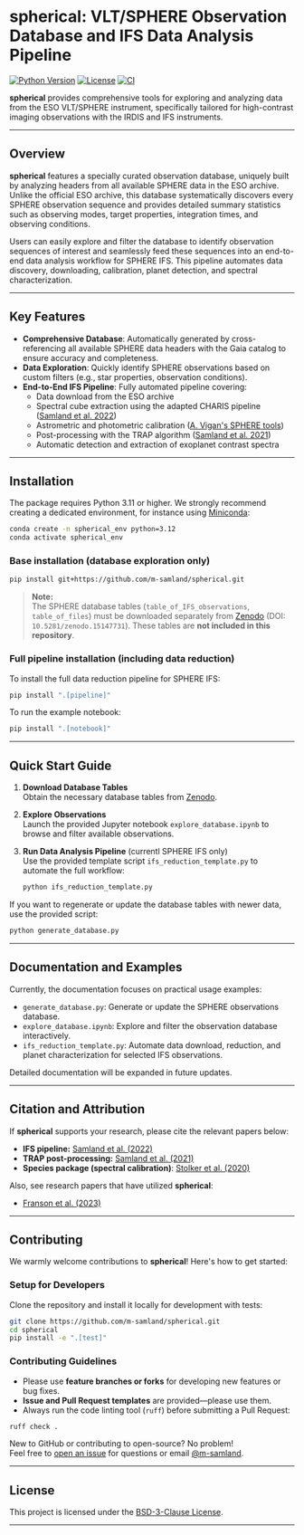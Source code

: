 # spherical: VLT/SPHERE Observation Database and IFS Data Analysis Pipeline

[![Python Version](https://img.shields.io/badge/Python-3.11%20%7C%203.12%20%7C%203.13-brightgreen.svg)](https://github.com/m-samland/spherical)
[![License](https://img.shields.io/badge/License-BSD--3-blue.svg)](https://opensource.org/licenses/BSD-3-Clause)
[![CI](https://github.com/m-samland/spherical/actions/workflows/ci.yml/badge.svg)](https://github.com/m-samland/spherical/actions/workflows/ci.yml)

**spherical** provides comprehensive tools for exploring and analyzing data from the ESO VLT/SPHERE instrument, specifically tailored for high-contrast imaging observations with the IRDIS and IFS instruments.

---

## Overview

**spherical** features a specially curated observation database, uniquely built by analyzing headers from all available SPHERE data in the ESO archive. Unlike the official ESO archive, this database systematically discovers every SPHERE observation sequence and provides detailed summary statistics such as observing modes, target properties, integration times, and observing conditions.

Users can easily explore and filter the database to identify observation sequences of interest and seamlessly feed these sequences into an end-to-end data analysis workflow for SPHERE IFS. This pipeline automates data discovery, downloading, calibration, planet detection, and spectral characterization.

---

## Key Features

- **Comprehensive Database**: Automatically generated by cross-referencing all available SPHERE data headers with the Gaia catalog to ensure accuracy and completeness.
- **Data Exploration**: Quickly identify SPHERE observations based on custom filters (e.g., star properties, observation conditions).
- **End-to-End IFS Pipeline**: Fully automated pipeline covering:
  - Data download from the ESO archive
  - Spectral cube extraction using the adapted CHARIS pipeline ([Samland et al. 2022](https://ui.adsabs.harvard.edu/abs/2022A%26A...668A..84S/abstract))
  - Astrometric and photometric calibration ([A. Vigan's SPHERE tools](https://github.com/avigan/SPHERE))
  - Post-processing with the TRAP algorithm ([Samland et al. 2021](https://ui.adsabs.harvard.edu/abs/2017AJ....154....7G/abstract))
  - Automatic detection and extraction of exoplanet contrast spectra

---

## Installation

The package requires Python 3.11 or higher. We strongly recommend creating a dedicated environment, for instance using [Miniconda](https://conda.io/miniconda):

```bash
conda create -n spherical_env python=3.12
conda activate spherical_env
```

### Base installation (database exploration only)

```bash
pip install git+https://github.com/m-samland/spherical.git
```

> **Note:**  
> The SPHERE database tables (`table_of_IFS_observations`, `table_of_files`) must be downloaded separately from [Zenodo](https://zenodo.org/10.5281/zenodo.15147731) (DOI: `10.5281/zenodo.15147731`). These tables are **not included in this repository**.

### Full pipeline installation (including data reduction)

To install the full data reduction pipeline for SPHERE IFS:

```bash
pip install ".[pipeline]"
```

To run the example notebook:

```bash
pip install ".[notebook]"
```

---

## Quick Start Guide

1. **Download Database Tables**  
   Obtain the necessary database tables from [Zenodo](https://zenodo.org/10.5281/zenodo.15147731).

2. **Explore Observations**  
   Launch the provided Jupyter notebook `explore_database.ipynb` to browse and filter available observations.

3. **Run Data Analysis Pipeline** (currentl SPHERE IFS only)  
   Use the provided template script `ifs_reduction_template.py` to automate the full workflow:
   ```bash
   python ifs_reduction_template.py
   ```

If you want to regenerate or update the database tables with newer data, use the provided script:

```bash
python generate_database.py
```

---

## Documentation and Examples

Currently, the documentation focuses on practical usage examples:

- `generate_database.py`: Generate or update the SPHERE observations database.
- `explore_database.ipynb`: Explore and filter the observation database interactively.
- `ifs_reduction_template.py`: Automate data download, reduction, and planet characterization for selected IFS observations.

Detailed documentation will be expanded in future updates.

---

## Citation and Attribution

If **spherical** supports your research, please cite the relevant papers below:

- **IFS pipeline:** [Samland et al. (2022)](https://ui.adsabs.harvard.edu/abs/2022A%26A...668A..84S/abstract)
- **TRAP post-processing:** [Samland et al. (2021)](https://ui.adsabs.harvard.edu/abs/2017AJ....154....7G/abstract)
- **Species package (spectral calibration)**: [Stolker et al. (2020)](https://ui.adsabs.harvard.edu/abs/2020A%26A...635A.182S/abstract)

Also, see research papers that have utilized **spherical**:

- [Franson et al. (2023)](https://ui.adsabs.harvard.edu/abs/2023AJ....165...39F/abstract)

---

## Contributing

We warmly welcome contributions to **spherical**! Here's how to get started:

### Setup for Developers

Clone the repository and install it locally for development with tests:

```bash
git clone https://github.com/m-samland/spherical.git
cd spherical
pip install -e ".[test]"
```

### Contributing Guidelines

- Please use **feature branches or forks** for developing new features or bug fixes.
- **Issue and Pull Request templates** are provided—please use them.
- Always run the code linting tool (`ruff`) before submitting a Pull Request:

```bash
ruff check .
```

New to GitHub or contributing to open-source? No problem!  
Feel free to [open an issue](https://github.com/m-samland/spherical/issues) for questions or email [@m-samland](https://github.com/m-samland).

---

## License

This project is licensed under the [BSD-3-Clause License](https://opensource.org/licenses/BSD-3-Clause).

---